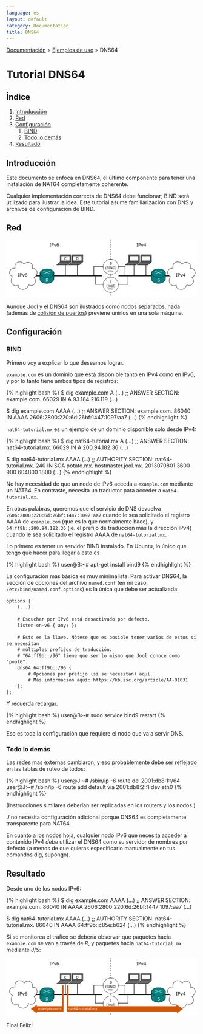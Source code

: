 ```yaml
---
language: es
layout: default
category: Documentation
title: DNS64
---
```


[Documentación](documentation.html) > [Ejemplos de uso](documentation.html#ejemplos-de-uso) > DNS64

# Tutorial DNS64

## Índice

1. [Introducción](#introduccin)
2. [Red](#red)
3. [Configuración](#configuracin)
   1. [BIND](#bind)
   2. [Todo lo demás](#todo-lo-dems)
4. [Resultado](#resultado)

## Introducción

Este documento se enfoca en DNS64, el último componente para tener una instalación de NAT64 completamente coherente.

Cualquier implementación correcta de DNS64 debe funcionar; BIND será utilizado para ilustrar la idea. Este tutorial asume familiarización con DNS y archivos de configuración de BIND.

## Red

![Fig.1 - Setup](../images/tut4-setup.svg)

Aunque Jool y el DNS64 son ilustrados como nodos separados, nada (además de [colisión de puertos](pool4.html#notas)) previene unirlos en una sola máquina.

## Configuración

### BIND

Primero voy a explicar lo que deseamos lograr.

`example.com` es un dominio que está disponible tanto en IPv4 como en IPv6, y por lo tanto tiene ambos tipos de registros:

{% highlight bash %}
$ dig example.com A
(...)
;; ANSWER SECTION:
example.com.		66029	IN	A	93.184.216.119
(...)

$ dig example.com AAAA
(...)
;; ANSWER SECTION:
example.com.		86040	IN	AAAA	2606:2800:220:6d:26bf:1447:1097:aa7
(...)
{% endhighlight %}

`nat64-tutorial.mx` es un ejemplo de un dominio disponible solo desde IPv4:

{% highlight bash %}
$ dig nat64-tutorial.mx A
(...)
;; ANSWER SECTION:
nat64-tutorial.mx.	66029	IN	A	200.94.182.36
(...)

$ dig nat64-tutorial.mx AAAA
(...)
;; AUTHORITY SECTION:
nat64-tutorial.mx.	240	IN	SOA	potato.mx. hostmaster.jool.mx. 2013070801 3600 900 604800 1800
(...)
{% endhighlight %}

No hay necesidad de que un nodo de IPv6 acceda a `example.com` mediante un NAT64. En contraste, necesita un traductor para acceder a `nat64-tutorial.mx`.

En otras palabras, queremos que el servicio de DNS devuelva `2606:2800:220:6d:26bf:1447:1097:aa7` cuando le sea solicitado el registro AAAA de `example.com` (que es lo que normalmente hace), y `64:ff9b::200.94.182.36` (ie. el prefijo de traducción más la dirección IPv4) cuando le sea solicitado el registro AAAA de `nat64-tutorial.mx`.

Lo primero es tener un servidor BIND instalado. En Ubuntu, lo único que tengo que hacer para llegar a esto es

{% highlight bash %}
user@B:~# apt-get install bind9
{% endhighlight %}

La configuración mas básica es muy minimalista. Para activar DNS64, la sección de opciones del archivo `named.conf` (en mi caso, `/etc/bind/named.conf.options`) es la única que debe ser actualizada:

	options {
		(...)

		# Escuchar por IPv6 está desactivado por defecto.
		listen-on-v6 { any; };

		# Esto es la llave. Nótese que es posible tener varios de estos si se necesitan
		# múltiples prefijos de traducción.
		# "64:ff9b::/96" tiene que ser lo mismo que Jool conoce como "pool6".
		dns64 64:ff9b::/96 {
			# Opciones por prefijo (si se necesitan) aquí.
			# Más información aquí: https://kb.isc.org/article/AA-01031
		};
	};

Y recuerda recargar.

{% highlight bash %}
user@B:~# sudo service bind9 restart
{% endhighlight %}

Eso es toda la configuración que requiere el nodo que va a servir DNS.

### Todo lo demás

Las redes mas externas cambiaron, y eso probablemente debe ser reflejado  en las tablas de ruteo de todos:

{% highlight bash %}
user@J:~# /sbin/ip -6 route del 2001:db8:1::/64
user@J:~# /sbin/ip -6 route add default via 2001:db8:2::1 dev eth0
{% endhighlight %}

(Instrucciones similares deberían ser replicadas en los routers y los nodos.)

_J_ no necesita configuración adicional porque DNS64 es completamente transparente para NAT64.

En cuanto a los nodos hoja, cualquier nodo IPv6 que necesita acceder a contenido IPv4 _debe_ utilizar el DNS64 como su servidor de nombres por defecto (a menos de que quieras especificarlo manualmente en tus comandos dig, supongo).

## Resultado

Desde uno de los nodos IPv6:

{% highlight bash %}
$ dig example.com AAAA
(...)
;; ANSWER SECTION:
example.com.		86040	IN	AAAA	2606:2800:220:6d:26bf:1447:1097:aa7
(...)

$ dig nat64-tutorial.mx AAAA
(...)
;; AUTHORITY SECTION:
nat64-tutorial.mx.	86040	IN	AAAA	64:ff9b::c85e:b624
(...)
{% endhighlight %}

Si se monitorea el tráfico se debería observar que paquetes hacia `example.com` se van a través de _R_, y paquetes hacia `nat64-tutorial.mx` mediante _J_/_S_:

![Fig.2 - Arrows](../images/tut4-arrows.svg)

Final Feliz!
